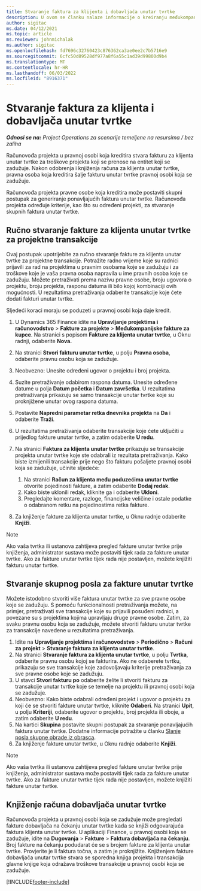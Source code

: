 ```yaml
---
title: Stvaranje faktura za klijenta i dobavljača unutar tvrtke
description: U ovom se članku nalaze informacije o kreiranju međukompanijskih faktura kupcima i dobavljačima.
author: sigitac
ms.date: 04/12/2021
ms.topic: article
ms.reviewer: johnmichalak
ms.author: sigitac
ms.openlocfilehash: fd7696c32760423c876362ca3ae0ee2c7b5716e9
ms.sourcegitcommit: 6cfc50d89528df977a8f6a55c1ad39d99800d9b4
ms.translationtype: MT
ms.contentlocale: hr-HR
ms.lasthandoff: 06/03/2022
ms.locfileid: "8916371"
---
```

# <a name="create-intercompany-customer-and-vendor-invoices"></a>Stvaranje faktura za klijenta i dobavljača unutar tvrtke

_**Odnosi se na:** Project Operations za scenarije temeljene na resursima / bez zaliha_

Računovođa projekta u pravnoj osobi koja kreditira stvara fakturu za klijenta unutar tvrtke za troškove projekta koji se prenose na entitet koji se zadužuje. Nakon odobrenja i knjiženja računa za klijenta unutar tvrtke, pravna osoba koja kreditira šalje fakturu unutar tvrtke pravnoj osobi koja se zadužuje.

Računovođa projekta pravne osobe koja kreditira može postaviti skupni postupak za generiranje ponavljajućih faktura unutar tvrtke. Računovođa projekta određuje kriterije, kao što su određeni projekti, za stvaranje skupnih faktura unutar tvrtke.

## <a name="manually-create-an-intercompany-customer-invoice-for-project-transactions"></a>Ručno stvaranje fakture za klijenta unutar tvrtke za projektne transakcije 

Ovaj postupak upotrijebite za ručno stvaranje fakture za klijenta unutar tvrtke za projektne transakcije. Potražite radno vrijeme koje su radnici prijavili za rad na projektima u pravnim osobama koje se zadužuju i za troškove koje je vaša pravna osoba napravila u ime pravnih osoba koje se zadužuju. Možete pretraživati prema nazivu pravne osobe, broju ugovora o projektu, broju projekta, rasponu datuma ili bilo kojoj kombinaciji ovih mogućnosti. U rezultatima pretraživanja odaberite transakcije koje ćete dodati fakturi unutar tvrtke. 

Sljedeći koraci moraju se poduzeti u pravnoj osobi koja daje kredit. 

1. U Dynamics 365 Finance idite na **Upravljanje projektima i računovodstvo** > **Fakture za projekte** > **Međukompanijske fakture za kupce**. Na stranici s popisom **Fakture za klijenta unutar tvrtke**, u Oknu radnji, odaberite **Nova.**
2. Na stranici **Stvori fakturu unutar tvrtke**, u polju **Pravna osoba**, odaberite pravnu osobu koja se zadužuje.
3. Neobvezno: Unesite određeni ugovor o projektu i broj projekta.
4. Suzite pretraživanje odabirom raspona datuma. Unesite određene datume u polja **Datum početka** i **Datum završetka**. U rezultatima pretraživanja prikazuju se samo transakcije unutar tvrtke koje su proknjižene unutar ovog raspona datuma.
5. Postavite **Napredni parametar retka dnevnika projekta** na **Da** i odaberite **Traži**.
6. U rezultatima pretraživanja odaberite transakcije koje ćete uključiti u prijedlog fakture unutar tvrtke, a zatim odaberite **U redu**.
7. Na stranici **Faktura za klijenta unutar tvrtke** prikazuju se transakcije projekta unutar tvrtke koje ste odabrali iz rezultata pretraživanja. Kako biste izmijenili transakcije prije nego što fakturu pošaljete pravnoj osobi koja se zadužuje, učinite sljedeće:
  
    1. Na stranici **Račun za klijenta među poduzećima unutar tvrtke** otvorite pojedinosti fakture, a zatim odaberite **Dodaj redak**.
    2. Kako biste uklonili redak, kliknite ga i odaberite **Ukloni**.
    3. Pregledajte komentare, razloge, financijske veličine i ostale podatke o odabranom retku na pojedinostima retka fakture.
    
8. Za knjiženje fakture za klijenta unutar tvrtke, u Oknu radnje odaberite **Knjiži**.

> [!NOTE]
> Ako vaša tvrtka ili ustanova zahtijeva pregled fakture unutar tvrtke prije knjiženja, administrator sustava može postaviti tijek rada za fakture unutar tvrtke. Ako za fakture unutar tvrtke tijek rada nije postavljen, možete knjižiti fakturu unutar tvrtke.

## <a name="create-a-batch-job-for-intercompany-invoices"></a>Stvaranje skupnog posla za fakture unutar tvrtke

Možete istodobno stvoriti više faktura unutar tvrtke za sve pravne osobe koje se zadužuju. S pomoću funkcionalnosti pretraživanja možete, na primjer, pretraživati sve transakcije koje su prijavili posuđeni radnici, a povezane su s projektima kojima upravljaju druge pravne osobe. Zatim, za svaku pravnu osobu koja se zadužuje, možete stvoriti fakturu unutar tvrtke za transakcije navedene u rezultatima pretraživanja.

1. Idite na **Upravljanje projektima i računovodstvo** > **Periodično** > **Računi za projekt** > **Stvaranje faktura za klijenta unutar tvrtke**.
2. Na stranici **Stvaranje faktura za klijenta unutar tvrtke**, u polju **Tvrtka**, odaberite pravnu osobu kojoj se fakturira. Ako ne odaberete tvrtku, prikazuju se sve transakcije koje zadovoljavaju kriterije pretraživanja za sve pravne osobe koje se zadužuju.
3. U stavci **Stvori fakturu po** odaberite želite li stvoriti fakturu za transakcije unutar tvrtke koje se temelje na projektu ili pravnoj osobi koja se zadužuje.
4. Neobvezno: Kako biste odabrali određeni projekt i ugovor o projektu za koji će se stvoriti fakture unutar tvrtke, kliknite **Odaberi**. Na stranici **Upit**, u polju **Kriteriji**, odaberite ugovor o projektu, broj projekta ili oboje, a zatim odaberite **U redu**.
5. Na kartici **Skupina** postavite skupni postupak za stvaranje ponavljajućih faktura unutar tvrtke. Dodatne informacije potražite u članku [Slanje posla skupne obrade iz obrasca](/dynamicsax-2012/appuser-itpro/submit-a-batch-processing-job-from-a-form).
6. Za knjiženje fakture unutar tvrtke, u Oknu radnje odaberite **Knjiži**.

> [!NOTE]
> Ako vaša tvrtka ili ustanova zahtijeva pregled fakture unutar tvrtke prije knjiženja, administrator sustava može postaviti tijek rada za fakture unutar tvrtke. Ako za fakture unutar tvrtke tijek rada nije postavljen, možete knjižiti fakture unutar tvrtke.

## <a name="post-the-intercompany-vendor-invoice"></a>Knjiženje računa dobavljača unutar tvrtke

Računovođa projekta u pravnoj osobi koja se zadužuje može pregledati fakture dobavljača na čekanju unutar tvrtke kada se knjiži odgovarajuća faktura klijenta unutar tvrtke. U aplikaciji Finance, u pravnoj osobi koja se zadužuje, idite na **Dugovanja** > **Fakture** > **Faktura dobavljača na čekanju**. Broj fakture na čekanju podudarat će se s brojem fakture za klijenta unutar tvrtke. Provjerite je li faktura točna, a zatim je proknjižite. Knjiženjem fakture dobavljača unutar tvrtke stvara se sporedna knjiga projekta i transakcija glavne knjige koja odražava troškove transakcije u pravnoj osobi koja se zadužuje.


[!INCLUDE[footer-include](../includes/footer-banner.md)]
